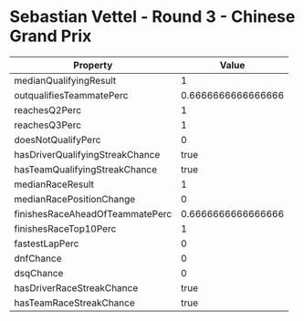 # Sebastian Vettel - Round 3 - Chinese Grand Prix
Property | Value
--- | ---
medianQualifyingResult | 1
outqualifiesTeammatePerc | 0.6666666666666666
reachesQ2Perc | 1
reachesQ3Perc | 1
doesNotQualifyPerc | 0
hasDriverQualifyingStreakChance | true
hasTeamQualifyingStreakChance | true
medianRaceResult | 1
medianRacePositionChange | 0
finishesRaceAheadOfTeammatePerc | 0.6666666666666666
finishesRaceTop10Perc | 1
fastestLapPerc | 0
dnfChance | 0
dsqChance | 0
hasDriverRaceStreakChance | true
hasTeamRaceStreakChance | true

